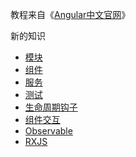 教程来自《[Angular中文官网](https://angular.cn/docs)》

新的知识

- [模块](./module.md)
- [组件](./component.md)
- [服务](./service.md)
- [测试](./test.md)
- [生命周期钩子](./lifecycle-hook.md)
- [组件交互](./component-interaction.md)
- [Observable](./observable-rxjs/observable.md)
- [RXJS](./observable-rxjs/rxjs.md)